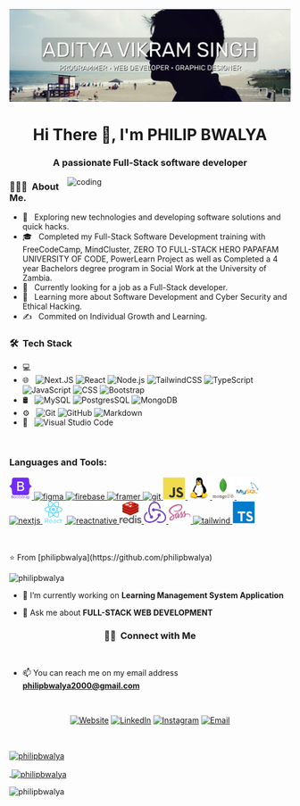 <img src="https://raw.githubusercontent.com/AVS1508/AVS1508/master/assets/Aditya%20Vikram%20Singh%20Banner.png">

<h1 align="center">Hi There 👋, I'm PHILIP BWALYA</h1>
<h3 align="center">A passionate Full-Stack software developer</h3>
<img align='right' alt='coding' width='400' src='https://cdn.dribble.com/users/1162077/screenshots/3848914/programmer.gif'>

<h3> 👨🏻‍💻 &nbsp;About Me. </h3>

- 🤔 &nbsp; Exploring new technologies and developing software solutions and quick hacks.
- 🎓 &nbsp; Completed my Full-Stack Software Development training with FreeCodeCamp, MindCluster, ZERO TO FULL-STACK HERO PAPAFAM UNIVERSITY OF CODE, PowerLearn Project as well as Completed a 4 year Bachelors degree program in Social Work at the University of Zambia.
- 💼 &nbsp; Currently looking for a job as a Full-Stack developer.
- 🌱 &nbsp; Learning more about Software Development and Cyber Security and Ethical Hacking.
- ✍️ &nbsp; Commited on Individual Growth and Learning.

<h3> 🛠 &nbsp;Tech Stack</h3>

- 💻 &nbsp;
- 🌐 &nbsp;
  ![Next.JS](https://img.shields.io/badge/-Next.js-333333?style=flat&logo=Next.js)
  ![React](https://img.shields.io/badge/-React-333333?style=flat&logo=react)
  ![Node.js](https://img.shields.io/badge/-Node.js-333333?style=flat&logo=node.js)
  ![TailwindCSS](https://img.shields.io/badge/-Tailwind-333333?style=flat&logo=Tailwindcss)
  ![TypeScript](https://img.shields.io/badge/-TypeScript-333333?style=flat&logo=Typescript)
  ![JavaScript](https://img.shields.io/badge/-JavaScript-333333?style=flat&logo=javascript)
  ![CSS](https://img.shields.io/badge/-CSS-333333?style=flat&logo=CSS&logoColor=1572B6)
  ![Bootstrap](https://img.shields.io/badge/-Bootstrap-333333?style=flat&logo=bootstrap&logoColor=563D7C)
- 🛢 &nbsp;
  ![MySQL](https://img.shields.io/badge/-MySQL-333333?style=flat&logo=mysql)
  ![PostgresSQL](https://img.shields.io/badge/-PostgreSQL-333333?style=flat&logo=PostgreSQL)
  ![MongoDB](https://img.shields.io/badge/-MongoDB-333333?style=flat&logo=mongodb)
- ⚙️ &nbsp;
  ![Git](https://img.shields.io/badge/-Git-333333?style=flat&logo=git)
  ![GitHub](https://img.shields.io/badge/-GitHub-333333?style=flat&logo=github)
  ![Markdown](https://img.shields.io/badge/-Markdown-333333?style=flat&logo=markdown)
- 🔧 &nbsp;
  ![Visual Studio Code](https://img.shields.io/badge/-Visual%20Studio%20Code-333333?style=flat&logo=visual-studio-code&logoColor=007ACC)

<br/>
<h3 align="left">Languages and Tools:</h3>
<p align="left"> <a href="https://getbootstrap.com" target="_blank" rel="noreferrer"> <img src="https://raw.githubusercontent.com/devicons/devicon/master/icons/bootstrap/bootstrap-plain-wordmark.svg" alt="bootstrap" width="40" height="40"/> </a> <a href="https://www.figma.com/" target="_blank" rel="noreferrer"> <img src="https://www.vectorlogo.zone/logos/figma/figma-icon.svg" alt="figma" width="40" height="40"/> </a> <a href="https://firebase.google.com/" target="_blank" rel="noreferrer"> <img src="https://www.vectorlogo.zone/logos/firebase/firebase-icon.svg" alt="firebase" width="40" height="40"/> </a> <a href="https://www.framer.com/" target="_blank" rel="noreferrer"> <img src="https://www.vectorlogo.zone/logos/framer/framer-icon.svg" alt="framer" width="40" height="40"/> </a> <a href="https://git-scm.com/" target="_blank" rel="noreferrer"> <img src="https://www.vectorlogo.zone/logos/git-scm/git-scm-icon.svg" alt="git" width="40" height="40"/> </a> <a href="https://developer.mozilla.org/en-US/docs/Web/JavaScript" target="_blank" rel="noreferrer"> <img src="https://raw.githubusercontent.com/devicons/devicon/master/icons/javascript/javascript-original.svg" alt="javascript" width="40" height="40"/> </a> <a href="https://www.linux.org/" target="_blank" rel="noreferrer"> <img src="https://raw.githubusercontent.com/devicons/devicon/master/icons/linux/linux-original.svg" alt="linux" width="40" height="40"/> </a> <a href="https://www.mongodb.com/" target="_blank" rel="noreferrer"> <img src="https://raw.githubusercontent.com/devicons/devicon/master/icons/mongodb/mongodb-original-wordmark.svg" alt="mongodb" width="40" height="40"/> </a> <a href="https://www.mysql.com/" target="_blank" rel="noreferrer"> <img src="https://raw.githubusercontent.com/devicons/devicon/master/icons/mysql/mysql-original-wordmark.svg" alt="mysql" width="40" height="40"/> </a> <a href="https://nextjs.org/" target="_blank" rel="noreferrer"> <img src="https://cdn.worldvectorlogo.com/logos/nextjs-2.svg" alt="nextjs" width="40" height="40"/> </a> <a href="https://reactjs.org/" target="_blank" rel="noreferrer"> <img src="https://raw.githubusercontent.com/devicons/devicon/master/icons/react/react-original-wordmark.svg" alt="react" width="40" height="40"/> </a> <a href="https://reactnative.dev/" target="_blank" rel="noreferrer"> <img src="https://reactnative.dev/img/header_logo.svg" alt="reactnative" width="40" height="40"/> </a> <a href="https://redis.io" target="_blank" rel="noreferrer"> <img src="https://raw.githubusercontent.com/devicons/devicon/master/icons/redis/redis-original-wordmark.svg" alt="redis" width="40" height="40"/> </a> <a href="https://redux.js.org" target="_blank" rel="noreferrer"> <img src="https://raw.githubusercontent.com/devicons/devicon/master/icons/redux/redux-original.svg" alt="redux" width="40" height="40"/> </a> <a href="https://sass-lang.com" target="_blank" rel="noreferrer"> <img src="https://raw.githubusercontent.com/devicons/devicon/master/icons/sass/sass-original.svg" alt="sass" width="40" height="40"/> </a> <a href="https://tailwindcss.com/" target="_blank" rel="noreferrer"> <img src="https://www.vectorlogo.zone/logos/tailwindcss/tailwindcss-icon.svg" alt="tailwind" width="40" height="40"/> </a> <a href="https://www.typescriptlang.org/" target="_blank" rel="noreferrer"> <img src="https://raw.githubusercontent.com/devicons/devicon/master/icons/typescript/typescript-original.svg" alt="typescript" width="40" height="40"/> </a> </p>
<br/>


<br/>
⭐️ From [philipbwalya](https://github.com/philipbwalya)



<p align="left"> <img src="https://komarev.com/ghpvc/?username=philipbwalya&label=Profile%20views&color=0e75b6&style=flat" alt="philipbwalya" /> </p>

- 🔭 I’m currently working on **Learning Management System Application**

- 💬 Ask me about **FULL-STACK WEB DEVELOPMENT**

<h3 align='center'> 🤝🏻 &nbsp;Connect with Me </h3>
<br/>

- 📫 You can reach me on my email address **philipbwalya2000@gmail.com**

<br/>

<p align="center">
<a href="https://github.com/philipbwaly)"><img alt="Website" src="https://img.shields.io/badge/Website-www.adityavsingh.com-blue?style=flat-square&logo=google-chrome"></a>
<a href="https://www.linkedin.com/in/"><img alt="LinkedIn" src="https://img.shields.io/badge/LinkedIn-Aditya%20Vikram%20Singh-blue?style=flat-square&logo=linkedin"></a>
<a href="https://www.instagram.com/"><img alt="Instagram" src="https://img.shields.io/badge/Instagram-adityavs__-blue?style=flat-square&logo=instagram"></a>
<a href="philipbwalya2000@gmail.com"><img alt="Email" src="https://img.shields.io/badge/Email-avsingh@umass.edu-blue?style=flat-square&logo=gmail"></a>
</p>

<BR/>


<a href="https://github.com/philipbwalya">
<p><img align="center" src="https://github-readme-streak-stats.herokuapp.com/?user=philipbwalya&" alt="philipbwalya" /></p>

<p>&nbsp;<img align="center" src="https://github-readme-stats.vercel.app/api?username=philipbwalya&show_icons=true&locale=en" alt="philipbwalya" /></p>


<p><img align="left" src="https://github-readme-stats.vercel.app/api/top-langs?username=philipbwalya&show_icons=true&locale=en&layout=compact" alt="philipbwalya" /></p>
<a/>
  


